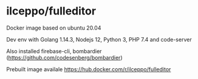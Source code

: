 # ilceppo/fulleditor

Docker image based on ubuntu 20.04

Dev env with Golang 1.14.3, Nodejs 12, Python 3, PHP 7.4 and code-server

Also installed firebase-cli, bombardier (https://github.com/codesenberg/bombardier)

Prebuilt image availale https://hub.docker.com/r/ilceppo/fulleditor
